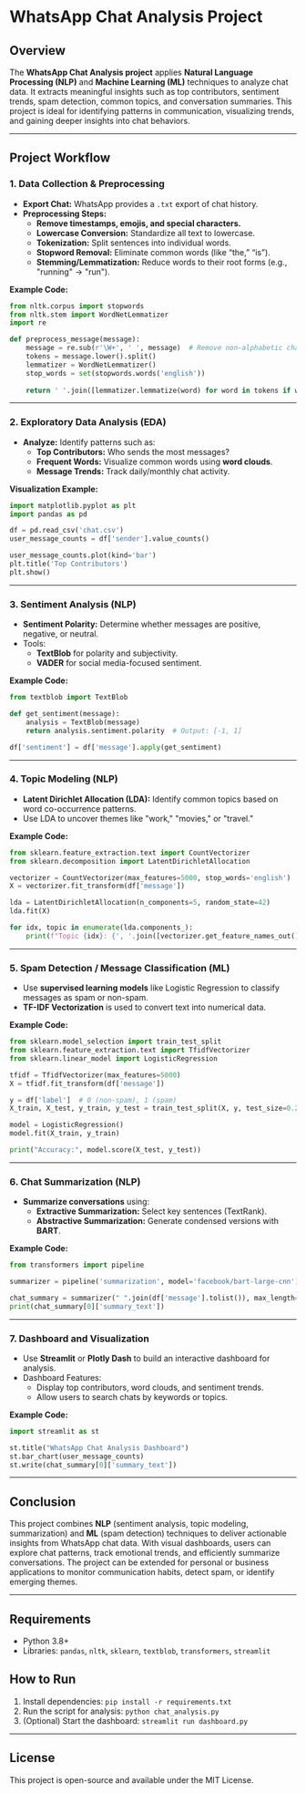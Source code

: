 
# WhatsApp Chat Analysis Project

## Overview
The **WhatsApp Chat Analysis project** applies **Natural Language Processing (NLP)** and **Machine Learning (ML)** techniques to analyze chat data. It extracts meaningful insights such as top contributors, sentiment trends, spam detection, common topics, and conversation summaries. This project is ideal for identifying patterns in communication, visualizing trends, and gaining deeper insights into chat behaviors.

---

## Project Workflow

### 1. Data Collection & Preprocessing
- **Export Chat:** WhatsApp provides a `.txt` export of chat history.
- **Preprocessing Steps:**
  - **Remove timestamps, emojis, and special characters.**
  - **Lowercase Conversion:** Standardize all text to lowercase.
  - **Tokenization:** Split sentences into individual words.
  - **Stopword Removal:** Eliminate common words (like “the,” “is”).
  - **Stemming/Lemmatization:** Reduce words to their root forms (e.g., "running" → "run").

**Example Code:**
```python
from nltk.corpus import stopwords
from nltk.stem import WordNetLemmatizer
import re

def preprocess_message(message):
    message = re.sub(r'\W+', ' ', message)  # Remove non-alphabetic chars
    tokens = message.lower().split()  
    lemmatizer = WordNetLemmatizer()
    stop_words = set(stopwords.words('english'))
    
    return ' '.join([lemmatizer.lemmatize(word) for word in tokens if word not in stop_words])
```

---

### 2. Exploratory Data Analysis (EDA)
- **Analyze:** Identify patterns such as:
  - **Top Contributors:** Who sends the most messages?
  - **Frequent Words:** Visualize common words using **word clouds**.
  - **Message Trends:** Track daily/monthly chat activity.

**Visualization Example:**
```python
import matplotlib.pyplot as plt
import pandas as pd

df = pd.read_csv('chat.csv')
user_message_counts = df['sender'].value_counts()

user_message_counts.plot(kind='bar')
plt.title('Top Contributors')
plt.show()
```

---

### 3. Sentiment Analysis (NLP)
- **Sentiment Polarity:** Determine whether messages are positive, negative, or neutral.
- Tools:
  - **TextBlob** for polarity and subjectivity.
  - **VADER** for social media-focused sentiment.

**Example Code:**
```python
from textblob import TextBlob

def get_sentiment(message):
    analysis = TextBlob(message)
    return analysis.sentiment.polarity  # Output: [-1, 1]

df['sentiment'] = df['message'].apply(get_sentiment)
```

---

### 4. Topic Modeling (NLP)
- **Latent Dirichlet Allocation (LDA):** Identify common topics based on word co-occurrence patterns.
- Use LDA to uncover themes like "work," "movies," or "travel."

**Example Code:**
```python
from sklearn.feature_extraction.text import CountVectorizer
from sklearn.decomposition import LatentDirichletAllocation

vectorizer = CountVectorizer(max_features=5000, stop_words='english')
X = vectorizer.fit_transform(df['message'])

lda = LatentDirichletAllocation(n_components=5, random_state=42)
lda.fit(X)

for idx, topic in enumerate(lda.components_):
    print(f"Topic {idx}: {', '.join([vectorizer.get_feature_names_out()[i] for i in topic.argsort()[-10:]])}")
```

---

### 5. Spam Detection / Message Classification (ML)
- Use **supervised learning models** like Logistic Regression to classify messages as spam or non-spam.
- **TF-IDF Vectorization** is used to convert text into numerical data.

**Example Code:**
```python
from sklearn.model_selection import train_test_split
from sklearn.feature_extraction.text import TfidfVectorizer
from sklearn.linear_model import LogisticRegression

tfidf = TfidfVectorizer(max_features=5000)
X = tfidf.fit_transform(df['message'])

y = df['label']  # 0 (non-spam), 1 (spam)
X_train, X_test, y_train, y_test = train_test_split(X, y, test_size=0.2, random_state=42)

model = LogisticRegression()
model.fit(X_train, y_train)

print("Accuracy:", model.score(X_test, y_test))
```

---

### 6. Chat Summarization (NLP)
- **Summarize conversations** using:
  - **Extractive Summarization:** Select key sentences (TextRank).
  - **Abstractive Summarization:** Generate condensed versions with **BART**.

**Example Code:**
```python
from transformers import pipeline

summarizer = pipeline('summarization', model='facebook/bart-large-cnn')

chat_summary = summarizer(" ".join(df['message'].tolist()), max_length=50, min_length=25, do_sample=False)
print(chat_summary[0]['summary_text'])
```

---

### 7. Dashboard and Visualization
- Use **Streamlit** or **Plotly Dash** to build an interactive dashboard for analysis.
- Dashboard Features:
  - Display top contributors, word clouds, and sentiment trends.
  - Allow users to search chats by keywords or topics.

**Example Code:**
```python
import streamlit as st

st.title("WhatsApp Chat Analysis Dashboard")
st.bar_chart(user_message_counts)
st.write(chat_summary[0]['summary_text'])
```

---

## Conclusion
This project combines **NLP** (sentiment analysis, topic modeling, summarization) and **ML** (spam detection) techniques to deliver actionable insights from WhatsApp chat data. With visual dashboards, users can explore chat patterns, track emotional trends, and efficiently summarize conversations. The project can be extended for personal or business applications to monitor communication habits, detect spam, or identify emerging themes.

---

## Requirements
- Python 3.8+
- Libraries: `pandas`, `nltk`, `sklearn`, `textblob`, `transformers`, `streamlit`

## How to Run
1. Install dependencies: `pip install -r requirements.txt`
2. Run the script for analysis: `python chat_analysis.py`
3. (Optional) Start the dashboard: `streamlit run dashboard.py`

---

## License
This project is open-source and available under the MIT License.
